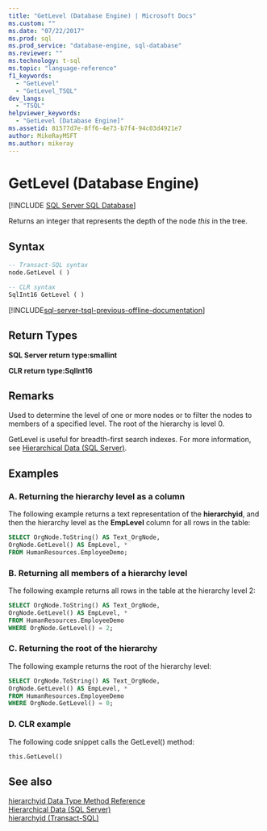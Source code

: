 ```yaml
---
title: "GetLevel (Database Engine) | Microsoft Docs"
ms.custom: ""
ms.date: "07/22/2017"
ms.prod: sql
ms.prod_service: "database-engine, sql-database"
ms.reviewer: ""
ms.technology: t-sql
ms.topic: "language-reference"
f1_keywords: 
  - "GetLevel"
  - "GetLevel_TSQL"
dev_langs: 
  - "TSQL"
helpviewer_keywords: 
  - "GetLevel [Database Engine]"
ms.assetid: 81577d7e-8ff6-4e73-b7f4-94c03d4921e7
author: MikeRayMSFT
ms.author: mikeray
---
```


# GetLevel (Database Engine)

[!INCLUDE [SQL Server SQL Database](../../includes/applies-to-version/sql-asdb.md)]

Returns an integer that represents the depth of the node *this* in the tree.
  
## Syntax  
  
```sql
-- Transact-SQL syntax  
node.GetLevel ( )   
```  
  
```sql
-- CLR syntax  
SqlInt16 GetLevel ( )   
```  

[!INCLUDE[sql-server-tsql-previous-offline-documentation](../../includes/sql-server-tsql-previous-offline-documentation.md)]

## Return Types  
**SQL Server return type:smallint**
  
**CLR return type:SqlInt16**
  
## Remarks  
Used to determine the level of one or more nodes or to filter the nodes to members of a specified level. The root of the hierarchy is level 0.
  
GetLevel is useful for breadth-first search indexes. For more information, see [Hierarchical Data &#40;SQL Server&#41;](../../relational-databases/hierarchical-data-sql-server.md).
  
## Examples  
  
### A. Returning the hierarchy level as a column  
The following example returns a text representation of the **hierarchyid**, and then the hierarchy level as the **EmpLevel** column for all rows in the table:
  
```sql
SELECT OrgNode.ToString() AS Text_OrgNode,   
OrgNode.GetLevel() AS EmpLevel, *  
FROM HumanResources.EmployeeDemo;  
```  
  
### B. Returning all members of a hierarchy level  
The following example returns all rows in the table at the hierarchy level 2:
  
```sql
SELECT OrgNode.ToString() AS Text_OrgNode,   
OrgNode.GetLevel() AS EmpLevel, *  
FROM HumanResources.EmployeeDemo  
WHERE OrgNode.GetLevel() = 2;  
```  
  
### C. Returning the root of the hierarchy  
The following example returns the root of the hierarchy level:
  
```sql
SELECT OrgNode.ToString() AS Text_OrgNode,   
OrgNode.GetLevel() AS EmpLevel, *  
FROM HumanResources.EmployeeDemo  
WHERE OrgNode.GetLevel() = 0;  
```  
  
### D. CLR example  
The following code snippet calls the GetLevel() method:
  
```sql
this.GetLevel()  
```  
  
## See also
[hierarchyid Data Type Method Reference](https://msdn.microsoft.com/library/01a050f5-7580-4d5f-807c-7f11423cbb06)  
[Hierarchical Data &#40;SQL Server&#41;](../../relational-databases/hierarchical-data-sql-server.md)  
[hierarchyid &#40;Transact-SQL&#41;](../../t-sql/data-types/hierarchyid-data-type-method-reference.md)
  